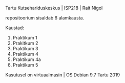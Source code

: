Tartu Kutsehariduskeskus | ISP218 | Rait Nigol

repositoorium sisaldab 6 alamkausta.

Kaustad:

1) Praktikum 1
2) Prakitkum 2
3) Praktikum 3
4) Praktikum 4
5) Praktikum 4a
6) Praktikum 5

Kasutusel on virtuaalmasin | OS Debian 9.7
Tartu 2019
